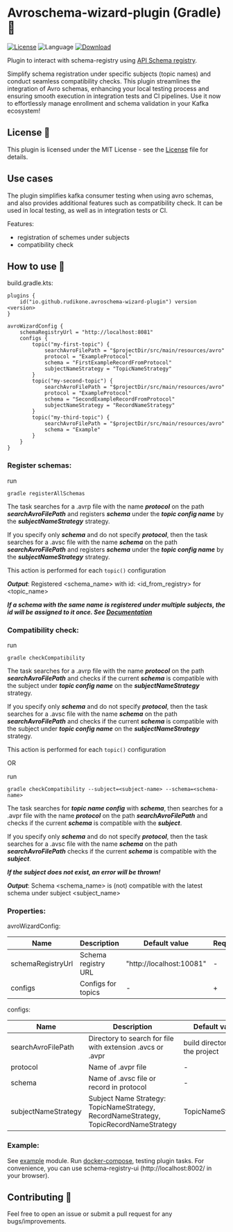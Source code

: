 # Avroschema-wizard-plugin (Gradle) 🐘

[![License](https://img.shields.io/github/license/cortinico/kotlin-android-template.svg)](LICENSE)
![Language](https://img.shields.io/github/languages/top/cortinico/kotlin-android-template?color=blue&logo=kotlin)
[![Download](https://img.shields.io/gradle-plugin-portal/v/io.github.rudikone.avroschema-wizard-plugin)](https://plugins.gradle.org/plugin/https://img.shields.io/gradle-plugin-portal/v/io.github.rudikone.avroschema-wizard-plugin)

Plugin to interact with schema-registry
using [API Schema registry](https://docs.confluent.io/platform/current/schema-registry/develop/api.html).

Simplify schema registration under specific subjects (topic names) and conduct seamless compatibility checks. This
plugin streamlines the integration of Avro schemas, enhancing your local testing process and ensuring smooth execution
in integration tests and CI pipelines. Use it now to effortlessly manage enrollment and schema validation in your Kafka
ecosystem!

## License 📄

This plugin is licensed under the MIT License - see the [License](LICENSE) file for details.

## Use cases

The plugin simplifies kafka consumer testing when using avro schemas, and also provides additional features such as
compatibility check.
It can be used in local testing, as well as in integration tests or CI.

Features:

- registration of schemes under subjects
- compatibility check

## How to use 👣

build.gradle.kts:

```
plugins {
    id("io.github.rudikone.avroschema-wizard-plugin") version <version>
}

avroWizardConfig {
    schemaRegistryUrl = "http://localhost:8081"
    configs {
        topic("my-first-topic") {
            searchAvroFilePath = "$projectDir/src/main/resources/avro"
            protocol = "ExampleProtocol"
            schema = "FirstExampleRecordFromProtocol"
            subjectNameStrategy = "TopicNameStrategy"
        }
        topic("my-second-topic") {
            searchAvroFilePath = "$projectDir/src/main/resources/avro"
            protocol = "ExampleProtocol"
            schema = "SecondExampleRecordFromProtocol"
            subjectNameStrategy = "RecordNameStrategy"
        }
        topic("my-third-topic") {
            searchAvroFilePath = "$projectDir/src/main/resources/avro"
            schema = "Example"
        }
    }
}
```

### Register schemas:

run

```
gradle registerAllSchemas
```

The task searches for a .avrp file with the name **_protocol_** on the path **_searchAvroFilePath_** and registers
**_schema_** under the _**topic config name**_ by the **_subjectNameStrategy_** strategy.

If you specify only **_schema_** and do not specify _**protocol**_, then the task searches for a .avsc file with the
name **_schema_** on the path **_searchAvroFilePath_** and registers **_schema_** under the _**topic config name**_ by
the **_subjectNameStrategy_** strategy.

This action is performed for each `topic()` configuration

***Output***: Registered <schema_name> with id: <id_from_registry> for <topic_name>

***If a schema with the same name is registered under multiple subjects, the id will be assigned to it once. See [Documentation](https://docs.confluent.io/platform/current/schema-registry/develop/using.html#register-an-existing-schema-to-a-new-subject-name)***

### Compatibility check:

run

```
gradle checkCompatibility
```

The task searches for a .avrp file with the name **_protocol_** on the path **_searchAvroFilePath_** and checks if the
current **_schema_** is compatible with the subject under **_topic config name_** on the **_subjectNameStrategy_**
strategy.

If you specify only **_schema_** and do not specify _**protocol**_, then the task searches for a .avsc file with the
name **_schema_** on the path **_searchAvroFilePath_** and checks if the current **_schema_** is compatible with the
subject under **_topic config name_** on the **_subjectNameStrategy_** strategy.

This action is performed for each `topic()` configuration

OR

run

```
gradle checkCompatibility --subject=<subject-name> --schema=<schema-name>
```

The task searches for **_topic name config_** with **_schema_**, then searches for a .avpr file with the name **_protocol_**
on the path **_searchAvroFilePath_** and checks if the current _**schema**_ is compatible with the **_subject_**.

If you specify only **_schema_** and do not specify _**protocol**_, then the task searches for a .avsc file with the
name **_schema_** on the path **_searchAvroFilePath_** checks if the current _**schema**_ is compatible with the **_subject_**.

***If the subject does not exist, an error will be thrown!***

***Output***: Schema <schema_name> is (not) compatible with the latest schema under subject <subject_name>

### Properties:

avroWizardConfig:

| Name              | Description         | Default value            | Required |
|-------------------|---------------------|--------------------------|----------|
| schemaRegistryUrl | Schema registry URL | "http://localhost:10081" | -        |
| configs           | Configs for topics  | -                        | +        |

configs:

| Name                | Description                                                                           | Default value                  | Required |
|---------------------|---------------------------------------------------------------------------------------|--------------------------------|----------|
| searchAvroFilePath  | Directory to search for file with extension .avcs or .avpr                            | build directory of the project | -        |
| protocol            | Name of .avpr file                                                                    | -                              | -        |
| schema              | Name of .avsc file or record in protocol                                              | -                              | +        |
| subjectNameStrategy | Subject Name Strategy: TopicNameStrategy, RecordNameStrategy, TopicRecordNameStrategy | TopicNameStrategy              | -        |

### Example:

See [example](example/build.gradle.kts) module. Run [docker-compose](example/docker-compose.yaml), testing plugin tasks.
For convenience, you can use schema-registry-ui (http://localhost:8002/ in your browser).

## Contributing 🤝

Feel free to open an issue or submit a pull request for any bugs/improvements.
